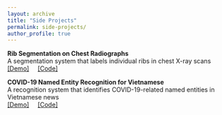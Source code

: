```yaml
---
layout: archive
title: "Side Projects"
permalink: side-projects/
author_profile: true
---
```


**Rib Segmentation on Chest Radiographs**<br />
A segmentation system that labels individual ribs in chest X-ray scans<br />
[[Demo]](https://huggingface.co/spaces/lhkhiem28/ribcxr-segmenter) &nbsp; &nbsp; [[Code]](https://github.com/lhkhiem28/ribcxr-segmenter)

**COVID-19 Named Entity Recognition for Vietnamese**<br />
A recognition system that identifies COVID-19-related named entities in Vietnamese news<br />
[[Demo]](https://huggingface.co/spaces/lhkhiem28/covid-19-control-helper) &nbsp; &nbsp; [[Code]](https://github.com/lhkhiem28/covid-19-control-helper)